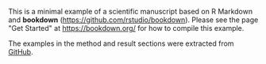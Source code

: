 This is a minimal example of a scientific manuscript based on R Markdown and **bookdown** (https://github.com/rstudio/bookdown). Please see the page "Get Started" at https://bookdown.org/ for how to compile this example.

The examples in the method and result sections were extracted from [GitHub](https://github.com/StirlingCodingClub/Manuscripts_in_Rmarkdown/blob/master/data/Bumpus_data.csv).
